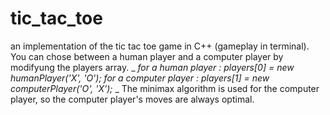# tic_tac_toe
an implementation of the tic tac toe game in C++ (gameplay in terminal).
You can chose between a human player and a computer player by modifyung the players array.
_ _for a human player :  players[0] = new humanPlayer('X', 'O');
for a computer player : players[1] = new computerPlayer('O', 'X');_ _
The minimax algorithm is used for the computer player, so the computer player's moves are always optimal.

